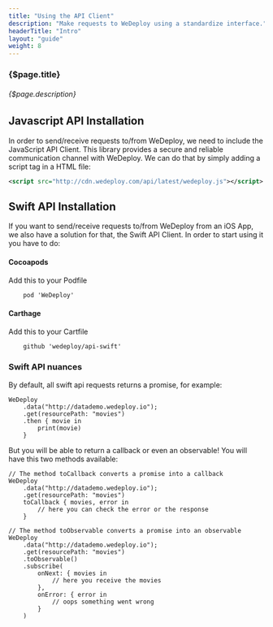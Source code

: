 ```yaml
---
title: "Using the API Client"
description: "Make requests to WeDeploy using a standardize interface."
headerTitle: "Intro"
layout: "guide"
weight: 8
---
```


### {$page.title}

###### {$page.description}

<article id="1">

## Javascript API Installation

In order to send/receive requests to/from WeDeploy, we need to include the JavaScript API Client. This library provides a secure and reliable communication channel with WeDeploy. We can do that by simply adding a script tag in a HTML file:

```xml
<script src="http://cdn.wedeploy.com/api/latest/wedeploy.js"></script>
```

## Swift API Installation

If you want to send/receive requests to/from WeDeploy from an iOS App, we also have a solution for that, the Swift API Client. In order to start using it you have to do:

#### Cocoapods

Add this to your Podfile

```xml
	pod 'WeDeploy'
```

#### Carthage

Add this to your Cartfile

```xml
	github 'wedeploy/api-swift'
```



### Swift API nuances

By default, all swift api requests returns a promise, for example:

```text/x-swift
WeDeploy
	.data("http://datademo.wedeploy.io");
	.get(resourcePath: "movies")
	.then { movie in 
		print(movie)
	}
```

But you will be able to return a callback or even an observable! You will have this two methods available:

```text/x-swift
// The method toCallback converts a promise into a callback
WeDeploy
	.data("http://datademo.wedeploy.io");
	.get(resourcePath: "movies")
	toCallback { movies, error in
		// here you can check the error or the response
	}

// The method toObservable converts a promise into an observable
WeDeploy
	.data("http://datademo.wedeploy.io");
	.get(resourcePath: "movies")
	.toObservable()
	.subscribe(
		onNext: { movies in
			// here you receive the movies
		},
		onError: { error in
			// oops something went wrong
		}
	)
```


</article>
